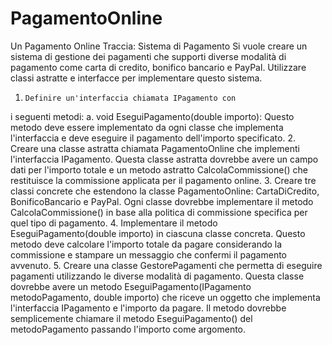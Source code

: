 # PagamentoOnline
Un Pagamento Online
Traccia: Sistema di Pagamento
Si vuole creare un sistema di gestione dei pagamenti che supporti diverse modalità di
pagamento come carta di credito, bonifico bancario e PayPal. Utilizzare classi
astratte e interfacce per implementare questo sistema.
1.     Definire un'interfaccia chiamata IPagamento con
i seguenti metodi:
                        a.     void EseguiPagamento(double importo): Questo metodo deve essere implementato da ogni classe
che implementa l'interfaccia e deve eseguire il pagamento dell'importo
specificato.
2.     Creare una classe astratta chiamata PagamentoOnline che implementi l'interfaccia IPagamento.
Questa classe astratta dovrebbe avere un campo dati per l'importo totale e un
metodo astratto CalcolaCommissione() che restituisce la commissione applicata per il
pagamento online.
3.     Creare tre classi concrete che estendono la classe PagamentoOnline: CartaDiCredito, BonificoBancario e PayPal. Ogni
classe dovrebbe implementare il metodo CalcolaCommissione() in base
alla politica di commissione specifica per quel tipo di pagamento.
4.     Implementare il metodo EseguiPagamento(double importo) in
ciascuna classe concreta. Questo metodo deve calcolare l'importo totale da
pagare considerando la commissione e stampare un messaggio che confermi il
pagamento avvenuto.
5.     Creare una classe GestorePagamenti che
permetta di eseguire pagamenti utilizzando le diverse modalità di pagamento.
Questa classe dovrebbe avere un metodo EseguiPagamento(IPagamento metodoPagamento, double importo) che riceve un oggetto che implementa l'interfaccia IPagamento e
l'importo da pagare. Il metodo dovrebbe semplicemente chiamare il metodo EseguiPagamento() del metodoPagamento passando l'importo come argomento.
